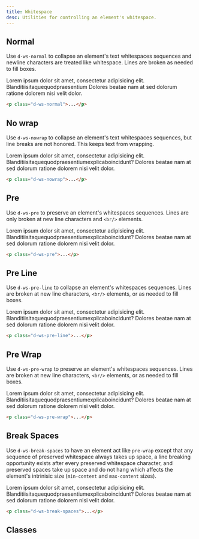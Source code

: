 ```yaml
---
title: Whitespace
desc: Utilities for controlling an element's whitespace.
---
```


## Normal

Use `d-ws-normal` to collapse an element's text whitespaces sequences and newline characters are treated like whitespace. Lines are broken as needed to fill boxes.

<code-well-header class="d-fl-center d-p24 d-bgc-green-100 d-bgo50 d-w100p d-hmn102" custom>
  <div class="d-bgc-green-200 d-py8 d-px16 d-bar8 d-w216">
    <p class="lg:d-fs14 d-fs18 d-ws-normal">Lorem ipsum dolor sit amet, consectetur adipisicing elit.<br/>Blanditiisitaquequodpraesentium Dolores beatae nam at sed dolorum ratione dolorem nisi velit dolor.</p>
  </div>
</code-well-header>

```html
<p class="d-ws-normal">...</p>
```

## No wrap

Use `d-ws-nowrap` to collapse an element's text whitespaces sequences, but line breaks are not honored. This keeps text from wrapping.

<code-well-header class="d-fl-center d-p24 d-bgc-purple-100 d-bgo50 d-w100p d-hmn102" custom>
  <div class="d-bgc-purple-200 d-py8 d-px16 d-bar8 d-w216">
    <p class="lg:d-fs14 d-fs18 d-ws-nowrap d-of-hidden">Lorem ipsum dolor sit amet, consectetur adipisicing elit.<br/>Blanditiisitaquequodpraesentiumexplicaboincidunt? Dolores beatae nam at sed dolorum ratione dolorem nisi velit dolor.</p>
  </div>
</code-well-header>

```html
<p class="d-ws-nowrap">...</p>
```

## Pre

Use `d-ws-pre` to preserve an element's whitespaces sequences. Lines are only broken at new line characters and `<br/>` elements.

<code-well-header class="d-fl-center d-p24 d-bgc-orange-100 d-bgo50 d-w100p d-hmn102" custom>
  <div class="d-bgc-orange-200 d-py8 d-px16 d-bar8 d-w216">
    <p class="lg:d-fs14 d-fs18 d-ws-pre d-of-hidden">Lorem ipsum dolor sit amet, consectetur adipisicing elit.<br/>       Blanditiisitaquequodpraesentiumexplicaboincidunt?       Dolores beatae nam at sed dolorum ratione dolorem nisi velit dolor.</p>
  </div>
</code-well-header>

```html
<p class="d-ws-pre">...</p>
```

## Pre Line

Use `d-ws-pre-line` to collapse an element's whitespaces sequences. Lines are broken at new line characters, `<br/>` elements, or as needed to fill boxes.

<code-well-header class="d-fl-center d-p24 d-bgc-magenta-100 d-bgo50 d-w100p d-hmn102" custom>
  <div class="d-bgc-magenta-100 d-py8 d-px16 d-bar8 d-w216">
    <p class="lg:d-fs14 d-fs18 d-ws-pre-line d-of-hidden">Lorem ipsum dolor sit amet, consectetur adipisicing elit.<br/>Blanditiisitaquequodpraesentiumexplicaboincidunt? Dolores beatae nam at sed dolorum ratione dolorem nisi velit dolor.</p>
  </div>
</code-well-header>

```html
<p class="d-ws-pre-line">...</p>
```

## Pre Wrap

Use `d-ws-pre-wrap` to preserve an element's whitespaces sequences. Lines are broken at new line characters, `<br/>` elements, or as needed to fill boxes.

<code-well-header class="d-fl-center d-p24 d-bgc-yellow-100 d-bgo50 d-w100p d-hmn102" custom>
  <div class="d-bgc-yellow-200 d-py8 d-px16 d-bar8 d-w216">
    <p class="lg:d-fs14 d-fs18 d-ws-pre-wrap d-of-hidden">Lorem ipsum dolor sit amet, consectetur adipisicing elit.<br/>      Blanditiisitaquequodpraesentiumexplicaboincidunt? Dolores beatae nam at sed dolorum ratione dolorem nisi velit dolor.</p>
  </div>
</code-well-header>

```html
<p class="d-ws-pre-wrap">...</p>
```

## Break Spaces

Use `d-ws-break-spaces` to have an element act like `pre-wrap` except that any sequence of preserved whitespace always takes up space, a line breaking opportunity exists after every preserved whitespace character, and preserved spaces take up space and do not hang which affects the element's intrinisic size (`min-content` and `max-content` sizes).

<code-well-header class="d-fl-center d-p24 d-bgc-red-100 d-bgo50 d-w100p d-hmn102" custom>
  <div class="d-bgc-red-200 d-py8 d-px16 d-bar8 d-w216">
    <p class="lg:d-fs14 d-fs18 d-ws-break-spaces d-of-hidden">Lorem ipsum dolor sit amet, consectetur adipisicing elit.<br/>Blanditiisitaquequodpraesentiumexplicaboincidunt? Dolores beatae nam at sed dolorum ratione dolorem nisi velit dolor.</p>
  </div>
</code-well-header>

```html
<p class="d-ws-break-spaces">...</p>
```

## Classes

<utility-class-table>
  <template #content>
    <tbody>
      <tr v-for="i in ['normal', 'nowrap', 'pre', 'pre-line', 'pre-wrap', 'break-spaces', 'unset']">
        <th scope="row" class="d-ff-mono d-fc-purple d-fw-normal d-fs12">.d-ws-{{ i }}</th>
        <td class="d-ff-mono d-fc-orange d-fs12">white-space: {{ i }} !important;</td>
      </tr>
    </tbody>
  </template>
</utility-class-table>
